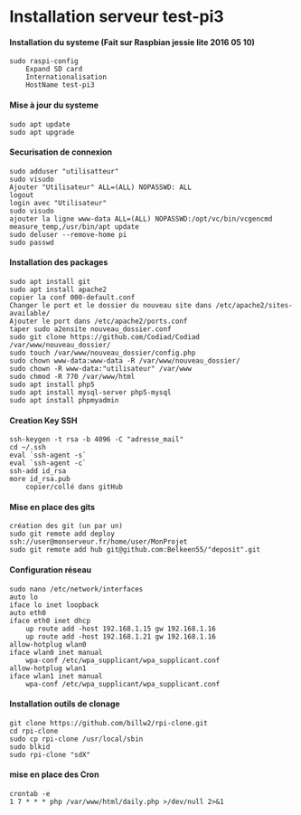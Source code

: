 Installation serveur test-pi3
==
#### Installation du systeme (Fait sur Raspbian jessie lite 2016 05 10) 
	sudo raspi-config 
		Expand SD card 
		Internationalisation 
		HostName test-pi3 

#### Mise à jour du systeme 
	sudo apt update 
	sudo apt upgrade 

#### Securisation de connexion 
	sudo adduser "utilisatteur" 
	sudo visudo 
	Ajouter "Utilisateur" ALL=(ALL) NOPASSWD: ALL 
	logout 
	login avec "Utilisateur" 
	sudo visudo 
	ajouter la ligne www-data ALL=(ALL) NOPASSWD:/opt/vc/bin/vcgencmd measure_temp,/usr/bin/apt update 
	sudo deluser --remove-home pi 
	sudo passwd 
	
#### Installation des packages 
	sudo apt install git 
	sudo apt install apache2 
	copier la conf 000-default.conf 
	Changer le port et le dossier du nouveau site dans /etc/apache2/sites-available/ 
	Ajouter le port dans /etc/apache2/ports.conf 
	taper sudo a2ensite nouveau_dossier.conf 
	sudo git clone https://github.com/Codiad/Codiad /var/www/nouveau_dossier/ 
	sudo touch /var/www/nouveau_dossier/config.php 
	sudo chown www-data:www-data -R /var/www/nouveau_dossier/ 
	sudo chown -R www-data:"utilisateur" /var/www 
	sudo chmod -R 770 /var/www/html 
	sudo apt install php5 
	sudo apt install mysql-server php5-mysql 
	sudo apt install phpmyadmin 

#### Creation Key SSH 
	ssh-keygen -t rsa -b 4096 -C "adresse_mail" 
	cd ~/.ssh 
	eval `ssh-agent -s` 
	eval `ssh-agent -c` 
	ssh-add id_rsa 
	more id_rsa.pub 
		copier/collé dans gitHub 

#### Mise en place des gits 
	création des git (un par un) 
	sudo git remote add deploy ssh://user@monserveur.fr/home/user/MonProjet 
	sudo git remote add hub git@github.com:Belkeen55/"deposit".git 

#### Configuration réseau
	sudo nano /etc/network/interfaces 
	auto lo 
	iface lo inet loopback 
	auto eth0 
	iface eth0 inet dhcp 
        up route add -host 192.168.1.15 gw 192.168.1.16 
        up route add -host 192.168.1.21 gw 192.168.1.16 
	allow-hotplug wlan0 
	iface wlan0 inet manual 
		wpa-conf /etc/wpa_supplicant/wpa_supplicant.conf 
	allow-hotplug wlan1 
	iface wlan1 inet manual 
		wpa-conf /etc/wpa_supplicant/wpa_supplicant.conf 
	
#### Installation outils de clonage
	git clone https://github.com/billw2/rpi-clone.git 
	cd rpi-clone 
	sudo cp rpi-clone /usr/local/sbin 
	sudo blkid 
	sudo rpi-clone "sdX" 

#### mise en place des Cron	
	crontab -e 
	1 7 * * * php /var/www/html/daily.php >/dev/null 2>&1 
